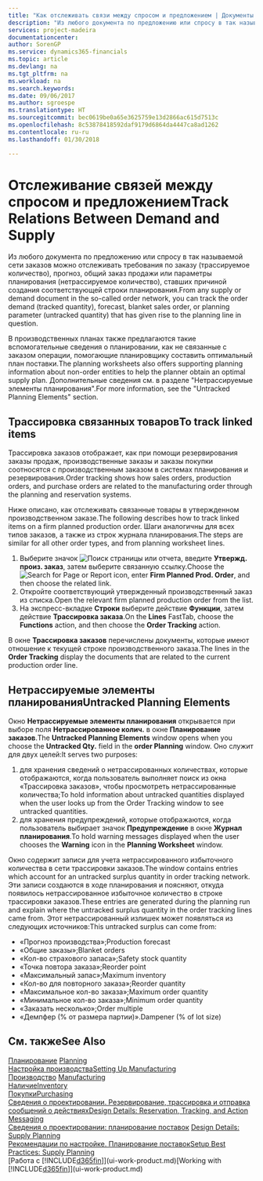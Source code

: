 ```yaml
---
title: "Как отслеживать связи между спросом и предложением | Документы Майкрософт"
description: "Из любого документа по предложению или спросу в так называемой сети заказов можно отслеживать требования по заказу (трассируемое количество), прогноз, общий заказ продажи или параметры планирования (нетрассируемое количество), ставших причиной создания соответствующей строки планирования."
services: project-madeira
documentationcenter: 
author: SorenGP
ms.service: dynamics365-financials
ms.topic: article
ms.devlang: na
ms.tgt_pltfrm: na
ms.workload: na
ms.search.keywords: 
ms.date: 09/06/2017
ms.author: sgroespe
ms.translationtype: HT
ms.sourcegitcommit: bec0619be0a65e3625759e13d2866ac615d7513c
ms.openlocfilehash: 8c53878418592daf9179d6864da4447ca8ad1262
ms.contentlocale: ru-ru
ms.lasthandoff: 01/30/2018

---
```

# <a name="track-relations-between-demand-and-supply"></a><span data-ttu-id="8fe2e-103">Отслеживание связей между спросом и предложением</span><span class="sxs-lookup"><span data-stu-id="8fe2e-103">Track Relations Between Demand and Supply</span></span>
<span data-ttu-id="8fe2e-104">Из любого документа по предложению или спросу в так называемой сети заказов можно отслеживать требования по заказу (трассируемое количество), прогноз, общий заказ продажи или параметры планирования (нетрассируемое количество), ставших причиной создания соответствующей строки планирования.</span><span class="sxs-lookup"><span data-stu-id="8fe2e-104">From any supply or demand document in the so-called order network, you can track the order demand (tracked quantity), forecast, blanket sales order, or planning parameter (untracked quantity) that has given rise to the planning line in question.</span></span>

<span data-ttu-id="8fe2e-105">В производственных планах также предлагаются такие вспомогательные сведения о планировании, как не связанные с заказом операции, помогающие планировщику составить оптимальный план поставки.</span><span class="sxs-lookup"><span data-stu-id="8fe2e-105">The planning worksheets also offers supporting planning information about non-order entities to help the planner obtain an optimal supply plan.</span></span> <span data-ttu-id="8fe2e-106">Дополнительные сведения см. в разделе "Нетрассируемые элементы планирования".</span><span class="sxs-lookup"><span data-stu-id="8fe2e-106">For more information, see the "Untracked Planning Elements" section.</span></span>

## <a name="to-track-linked-items"></a><span data-ttu-id="8fe2e-107">Трассировка связанных товаров</span><span class="sxs-lookup"><span data-stu-id="8fe2e-107">To track linked items</span></span>
<span data-ttu-id="8fe2e-108">Трассировка заказов отображает, как при помощи резервирования заказы продаж, производственные заказы и заказы покупки соотносятся с производственным заказом в системах планирования и резервирования.</span><span class="sxs-lookup"><span data-stu-id="8fe2e-108">Order tracking shows how sales orders, production orders, and purchase orders are related to the manufacturing order through the planning and reservation systems.</span></span>

<span data-ttu-id="8fe2e-109">Ниже описано, как отслеживать связанные товары в утвержденном производственном заказе.</span><span class="sxs-lookup"><span data-stu-id="8fe2e-109">The following describes how to track linked items on a firm planned production order.</span></span> <span data-ttu-id="8fe2e-110">Шаги аналогичны для всех типов заказов, а также из строк журнала планирования.</span><span class="sxs-lookup"><span data-stu-id="8fe2e-110">The steps are similar for all other order types, and from planning worksheet lines.</span></span>

1. <span data-ttu-id="8fe2e-111">Выберите значок ![Поиск страницы или отчета](media/ui-search/search_small.png "Значок поиска страницы или отчета"), введите **Утвержд. произ. заказ**, затем выберите связанную ссылку.</span><span class="sxs-lookup"><span data-stu-id="8fe2e-111">Choose the ![Search for Page or Report](media/ui-search/search_small.png "Search for Page or Report icon") icon, enter **Firm Planned Prod. Order**, and then choose the related link.</span></span>
2. <span data-ttu-id="8fe2e-112">Откройте соответствующий утвержденный производственный заказ из списка.</span><span class="sxs-lookup"><span data-stu-id="8fe2e-112">Open the relevant firm planned production order from the list.</span></span>
3. <span data-ttu-id="8fe2e-113">На экспресс-вкладке **Строки** выберите действие **Функции**, затем действие **Трассировка заказа**.</span><span class="sxs-lookup"><span data-stu-id="8fe2e-113">On the **Lines** FastTab, choose the **Functions** action, and then choose the **Order Tracking** action.</span></span>

<span data-ttu-id="8fe2e-114">В окне **Трассировка заказов** перечислены документы, которые имеют отношение к текущей строке производственного заказа.</span><span class="sxs-lookup"><span data-stu-id="8fe2e-114">The lines in the **Order Tracking** display the documents that are related to the current production order line.</span></span>

## <a name="untracked-planning-elements"></a><span data-ttu-id="8fe2e-115">Нетрассируемые элементы планирования</span><span class="sxs-lookup"><span data-stu-id="8fe2e-115">Untracked Planning Elements</span></span>
<span data-ttu-id="8fe2e-116">Окно **Нетрассируемые элементы планирования** открывается при выборе поля **Нетрассированное колич.** в окне **Планирование заказов**.</span><span class="sxs-lookup"><span data-stu-id="8fe2e-116">The **Untracked Planning Elements** window opens when you choose the **Untracked Qty.** field in the **order Planning** window.</span></span> <span data-ttu-id="8fe2e-117">Оно служит для двух целей:</span><span class="sxs-lookup"><span data-stu-id="8fe2e-117">It serves two purposes:</span></span>

1. <span data-ttu-id="8fe2e-118">для хранения сведений о нетрассированных количествах, которые отображаются, когда пользователь выполняет поиск из окна «Трассировка заказов», чтобы просмотреть нетрассированные количества;</span><span class="sxs-lookup"><span data-stu-id="8fe2e-118">To hold information about untracked quantities displayed when the user looks up from the Order Tracking window to see untracked quantities.</span></span>
2. <span data-ttu-id="8fe2e-119">для хранения предупреждений, которые отображаются, когда пользователь выбирает значок **Предупреждение** в окне **Журнал планирования**.</span><span class="sxs-lookup"><span data-stu-id="8fe2e-119">To hold warning messages displayed when the user chooses the **Warning** icon in the **Planning Worksheet** window.</span></span>

<span data-ttu-id="8fe2e-120">Окно содержит записи для учета нетрассированного избыточного количества в сети трассировки заказов.</span><span class="sxs-lookup"><span data-stu-id="8fe2e-120">The window contains entries which account for an untracked surplus quantity in order tracking network.</span></span> <span data-ttu-id="8fe2e-121">Эти записи создаются в ходе планирования и поясняют, откуда появилось нетрассированное избыточное количество в строке трассировки заказов.</span><span class="sxs-lookup"><span data-stu-id="8fe2e-121">These entries are generated during the planning run and explain where the untracked surplus quantity in the order tracking lines came from.</span></span> <span data-ttu-id="8fe2e-122">Этот нетрассированный излишек может появляться из следующих источников:</span><span class="sxs-lookup"><span data-stu-id="8fe2e-122">This untracked surplus can come from:</span></span>

- <span data-ttu-id="8fe2e-123">«Прогноз производства»;</span><span class="sxs-lookup"><span data-stu-id="8fe2e-123">Production forecast</span></span>
- <span data-ttu-id="8fe2e-124">«Общие заказы»;</span><span class="sxs-lookup"><span data-stu-id="8fe2e-124">Blanket orders</span></span>
- <span data-ttu-id="8fe2e-125">«Кол-во страхового запаса»;</span><span class="sxs-lookup"><span data-stu-id="8fe2e-125">Safety stock quantity</span></span>
- <span data-ttu-id="8fe2e-126">«Точка повтора заказа»;</span><span class="sxs-lookup"><span data-stu-id="8fe2e-126">Reorder point</span></span>
- <span data-ttu-id="8fe2e-127">«Максимальный запас»;</span><span class="sxs-lookup"><span data-stu-id="8fe2e-127">Maximum inventory</span></span>
- <span data-ttu-id="8fe2e-128">«Кол-во для повторного заказа»;</span><span class="sxs-lookup"><span data-stu-id="8fe2e-128">Reorder quantity</span></span>
- <span data-ttu-id="8fe2e-129">«Максимальное кол-во заказа»;</span><span class="sxs-lookup"><span data-stu-id="8fe2e-129">Maximum order quantity</span></span>
- <span data-ttu-id="8fe2e-130">«Минимальное кол-во заказа»;</span><span class="sxs-lookup"><span data-stu-id="8fe2e-130">Minimum order quantity</span></span>
- <span data-ttu-id="8fe2e-131">«Заказать несколько»;</span><span class="sxs-lookup"><span data-stu-id="8fe2e-131">Order multiple</span></span>
- <span data-ttu-id="8fe2e-132">«Демпфер (% от размера партии)».</span><span class="sxs-lookup"><span data-stu-id="8fe2e-132">Dampener (% of lot size)</span></span>

## <a name="see-also"></a><span data-ttu-id="8fe2e-133">См. также</span><span class="sxs-lookup"><span data-stu-id="8fe2e-133">See Also</span></span>  
<span data-ttu-id="8fe2e-134">[Планирование](production-planning.md) </span><span class="sxs-lookup"><span data-stu-id="8fe2e-134">[Planning](production-planning.md) </span></span>  
[<span data-ttu-id="8fe2e-135">Настройка производства</span><span class="sxs-lookup"><span data-stu-id="8fe2e-135">Setting Up Manufacturing</span></span>](production-configure-production-processes.md)  
<span data-ttu-id="8fe2e-136">[Производство](production-manage-manufacturing.md)  </span><span class="sxs-lookup"><span data-stu-id="8fe2e-136">[Manufacturing](production-manage-manufacturing.md)  </span></span>  
[<span data-ttu-id="8fe2e-137">Наличие</span><span class="sxs-lookup"><span data-stu-id="8fe2e-137">Inventory</span></span>](inventory-manage-inventory.md)  
[<span data-ttu-id="8fe2e-138">Покупки</span><span class="sxs-lookup"><span data-stu-id="8fe2e-138">Purchasing</span></span>](purchasing-manage-purchasing.md)  
[<span data-ttu-id="8fe2e-139">Сведения о проектировании. Резервирование, трассировка и отправка сообщений о действиях</span><span class="sxs-lookup"><span data-stu-id="8fe2e-139">Design Details: Reservation, Tracking, and Action Messaging</span></span>](design-details-reservation-order-tracking-and-action-messaging.md)  
<span data-ttu-id="8fe2e-140">[Сведения о проектировании: планирование поставок](design-details-supply-planning.md) </span><span class="sxs-lookup"><span data-stu-id="8fe2e-140">[Design Details: Supply Planning](design-details-supply-planning.md) </span></span>  
[<span data-ttu-id="8fe2e-141">Рекомендации по настройке. Планирование поставок</span><span class="sxs-lookup"><span data-stu-id="8fe2e-141">Setup Best Practices: Supply Planning</span></span>](setup-best-practices-supply-planning.md)  
<span data-ttu-id="8fe2e-142">[Работа с [!INCLUDE[d365fin](includes/d365fin_md.md)]](ui-work-product.md)</span><span class="sxs-lookup"><span data-stu-id="8fe2e-142">[Working with [!INCLUDE[d365fin](includes/d365fin_md.md)]](ui-work-product.md)</span></span>

